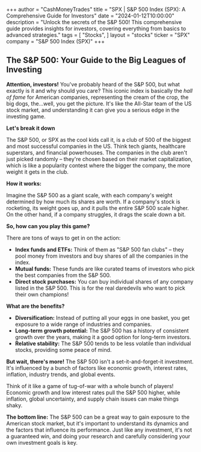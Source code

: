 +++
author = "CashMoneyTrades"
title = "SPX |  S&P 500 Index (SPX): A Comprehensive Guide for Investors"
date = "2024-01-12T10:00:00"
description = "Unlock the secrets of the S&P 500! This comprehensive guide provides insights for investors, covering everything from basics to advanced strategies."
tags = [
"Stocks",
]
layout = "stocks"
ticker = "SPX"
company = "S&P 500 Index (SPX)"
+++
        


## The S&P 500: Your Guide to the Big Leagues of Investing

**Attention, investors!** You've probably heard of the S&P 500, but what exactly is it and why should you care? This iconic index is basically the *hall of fame* for American companies, representing the cream of the crop, the big dogs, the...well, you get the picture. It's like the All-Star team of the US stock market, and understanding it can give you a serious edge in the investing game.

**Let's break it down**

The S&P 500, or SPX as the cool kids call it, is a club of 500 of the biggest and most successful companies in the US. Think tech giants, healthcare superstars, and financial powerhouses. The companies in the club aren't just picked randomly – they're chosen based on their market capitalization, which is like a popularity contest where the bigger the company, the more weight it gets in the club. 

**How it works:**

Imagine the S&P 500 as a giant scale, with each company's weight determined by how much its shares are worth. If a company's stock is rocketing, its weight goes up, and it pulls the entire S&P 500 scale higher. On the other hand, if a company struggles, it drags the scale down a bit.

**So, how can you play this game?**

There are tons of ways to get in on the action: 

* **Index funds and ETFs:** Think of them as "S&P 500 fan clubs" – they pool money from investors and buy shares of all the companies in the index. 
* **Mutual funds:** These funds are like curated teams of investors who pick the best companies from the S&P 500. 
* **Direct stock purchases:** You can buy individual shares of any company listed in the S&P 500. This is for the real daredevils who want to pick their own champions!

**What are the benefits?**

* **Diversification:**  Instead of putting all your eggs in one basket, you get exposure to a wide range of industries and companies. 
* **Long-term growth potential:**  The S&P 500 has a history of consistent growth over the years, making it a good option for long-term investors.
* **Relative stability:**  The S&P 500 tends to be less volatile than individual stocks, providing some peace of mind.

**But wait, there's more!** The S&P 500 isn't a set-it-and-forget-it investment. It's influenced by a bunch of factors like economic growth, interest rates, inflation, industry trends, and global events. 

Think of it like a game of tug-of-war with a whole bunch of players!  Economic growth and low interest rates pull the S&P 500 higher, while inflation, global uncertainty, and supply chain issues can make things shaky. 

**The bottom line:** The S&P 500 can be a great way to gain exposure to the American stock market, but it's important to understand its dynamics and the factors that influence its performance. Just like any investment, it's not a guaranteed win, and doing your research and carefully considering your own investment goals is key. 

        